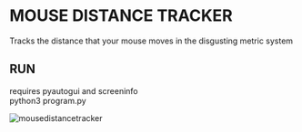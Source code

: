 # MOUSE DISTANCE TRACKER
Tracks the distance that your mouse moves in the disgusting metric system

## RUN
requires pyautogui and screeninfo\
python3 program.py

![mousedistancetracker](https://github.com/user-attachments/assets/e4013099-f075-4b34-a322-fac0c334b520)
